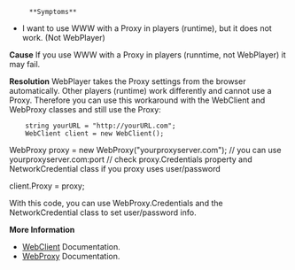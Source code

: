 
         **Symptoms**  

*   I want to use WWW with a Proxy in players (runtime), but it does not work. (Not WebPlayer)

 **Cause** 
If you use WWW with a Proxy in players (runntime, not WebPlayer) it may fail.

 **Resolution** 
WebPlayer takes the Proxy settings from the browser automatically. Other players (runtime) work differently and cannot use a Proxy. Therefore you can use this workaround with the WebClient and WebProxy classes and still use the Proxy:

        string yourURL = "http://yourURL.com";
        WebClient client = new WebClient();
        
WebProxy proxy = new WebProxy("yourproxyserver.com"); // you can use yourproxyserver.com:port
        // check proxy.Credentials property and NetworkCredential class if you proxy uses user/password
        
client.Proxy = proxy;

With this code, you can use WebProxy.Credentials and the NetworkCredential class to set user/password info.


 **More Information** 

*   [WebClient](https://msdn.microsoft.com/en-us/library/system.net.webclient.proxy(v=vs.110).aspx) Documentation.
*   [WebProxy](https://msdn.microsoft.com/en-us/library/system.net.webproxy(v=vs.110).aspx) Documentation.

      